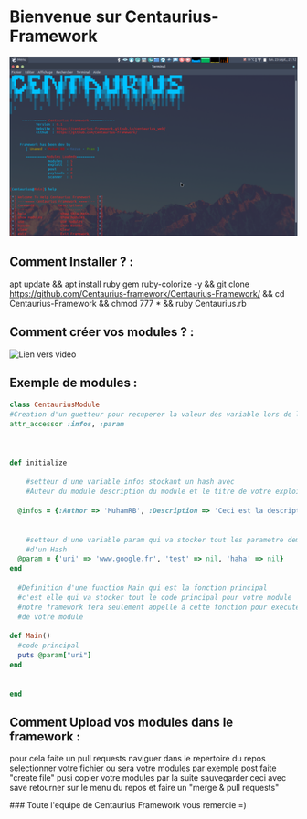 # Bienvenue sur Centaurius-Framework
![Image1](screenshot/Capture.png)

## Comment Installer ? :
  apt update && apt install ruby gem ruby-colorize -y && 
  git clone https://github.com/Centaurius-framework/Centaurius-Framework/ && 
  cd Centaurius-Framework && 
  chmod 777 * && 
  ruby Centaurius.rb


## Comment créer vos modules ? :
   ![Lien vers video](https://www.youtube.com/watch?v=Qwb7EGFS9Tg "Video pour créer vos modules")

## Exemple de modules :
  
  ```ruby
class CentauriusModule
  #Creation d'un guetteur pour recuperer la valeur des variable lors de l'instance
  attr_accessor :infos, :param



  def initialize
    
      #setteur d'une variable infos stockant un hash avec
      #Auteur du module description du module et le titre de votre exploit

    @infos = {:Author => 'MuhamRB', :Description => 'Ceci est la description de lexploit', :Title => 'Sample print text'}

     
      #setteur d'une variable param qui va stocker tout les parametre demandé pour votre script par l'intermediaire
      #d'un Hash
    @param = {'uri' => 'www.google.fr', 'test' => nil, 'haha' => nil}
  end

    #Definition d'une function Main qui est la fonction principal
    #c'est elle qui va stocker tout le code principal pour votre module
    #notre framework fera seulement appelle à cette fonction pour executer le code
    #de votre module

  def Main()
    #code principal
    puts @param["uri"]
  end


end
  ```

## Comment Upload vos modules dans le framework :
  pour cela faite un pull requests naviguer dans le repertoire du repos
  selectionner votre fichier ou sera votre modules par exemple post
  faite "create file" pusi copier votre modules par la suite sauvegarder ceci avec save
  retourner sur le menu du repos et faire un "merge & pull requests"


### Toute l'equipe de Centaurius Framework vous remercie =)

